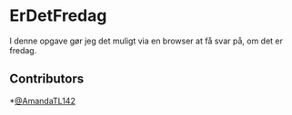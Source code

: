 # ErDetFredag
I denne opgave gør jeg det muligt via en browser at få svar på, om det er fredag.

## Contributors
*[@AmandaTL142](https://github.com/AmandaTL142)

